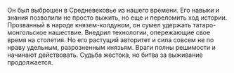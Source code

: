 <!--2024-10-05 15:52:11-->
Он был выброшен в Средневековье из нашего времени. Его навыки и знания позволили не просто выжить, но еще и переломить ход истории. Прозванный в народе князем-колдуном, он сумел удержать татаро-монгольское нашествие. Внедрил технологии, опережающие свое время на столетия. Но его растущий авторитет и сила совсем не по нраву удельным, разрозненным князьям. Враги полны решимости и начинают действовать. Судьба жестока, но битва за выживание продолжается.